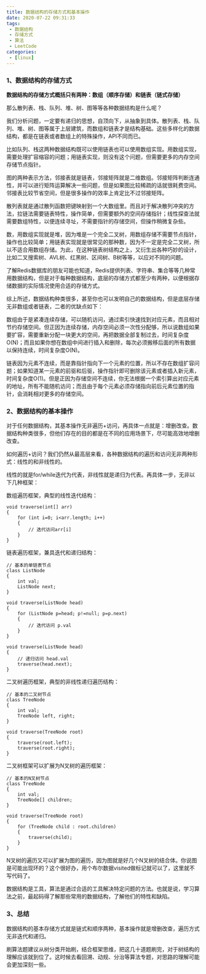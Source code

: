 ```yaml
---
title: 数据结构的存储方式和基本操作
date: 2020-07-22 09:31:33
tags:
 - 数据结构
 - 存储方式
 - 算法
 - LeetCode
categories:
 - [linux]
---
```


### 1、数据结构的存储方式
**数据结构的存储方式概括只有两种：数组（顺序存储）和链表（链式存储）**

那么散列表、栈、队列、堆、树、图等等各种数据结构是什么呢？

我们分析问题，一定要有递归的思想，自顶向下，从抽象到具体。散列表、栈、队列、堆、树、图等属于上层建筑，而数组和链表才是结构基础。这些多样化的数据结构，都是在链表或者数组上的特殊操作，API不同而已。

比如队列、栈这两种数据结构既可以使用链表也可以使用数组实现。用数组实现，需要处理扩容缩容的问题；用链表实现，则没有这个问题，但需要更多的内存空间存储节点指针。

图的两种表示方法，邻接表就是链表，邻接矩阵就是二维数组。邻接矩阵判断连通性，并可以进行矩阵运算解决一些问题，但是如果图比较稀疏的话就很耗费空间。邻接表比较节省空间，但是很多操作的效率上肯定比不过邻接矩阵。

散列表就是通过散列函数把键映射到一个大数组里。而且对于解决散列冲突的方法，拉链法需要链表特性，操作简单，但需要额外的空间存储指针；线性探查法就需要数组特性，以便连续寻址，不需要指针的存储空间，但操作稍微复杂些。

数，用数组实现就是堆，因为堆是一个完全二叉树，用数组存储不需要节点指针，操作也比较简单；用链表实现就是很常见的那种数，因为不一定是完全二叉树，所以不适合用数组存储。为此，在这种链表树结构之上，又衍生出各种巧妙的设计，比如二叉搜索树、AVL树、红黑树、区间树、B树等等，以应对不同的问题。

了解Redis数据库的朋友可能也知道，Redis提供列表、字符串、集合等等几种常用数据结构，但是对于每种数据结构，底层的存储方式都至少有两种，以便根据存储数据的实际情况使用合适的存储方式。

综上所述，数据结构种类很多，甚至你也可以发明自己的数据结构，但是底层存储无非数组或者链表，二者的优缺点如下：

数组由于是紧凑连续存储，可以随机访问，通过索引快速找到对应元素，而且相对节约存储空间。但正因为连续存储，内存空间必须一次性分配够，所以说数组如果要扩容，需要重新分配一块更大的空间，再把数据全部复制过去，时间复杂度O(N)；而且如果你想在数组中间进行插入和删除，每次必须搬移后面的所有数据以保持连续，时间复杂度O(N)。

链表因为元素不连续，而是靠指针指向下一个元素的位置，所以不存在数组扩容问题；如果知道某一元素的前驱和后驱，操作指针即可删除该元素或者插入新元素，时间复杂度O(1)。但是正因为存储空间不连续，你无法根据一个索引算出对应元素的地址，所有不能随机访问；而且由于每个元素必须存储指向前后元素位置的指针，会消耗相对更多的存储空间。


### 2、数据结构的基本操作
对于任何数据结构，其基本操作无非遍历+访问，再具体一点就是：增删改查。数据结构种类很多，但他们存在的目的都是在不同的应用场景下，尽可能高效地增删改查。

如何遍历+访问？我们仍然从最高层来看，各种数据结构的遍历和访问无非两种形式：线性的和非线性的。

线性的就是for/while迭代为代表，非线性就是递归为代表。再具体一步，无非以下几种框架：

数组遍历框架，典型的线性迭代结构：

```
void traverse(int[] arr)
{
    for (int i=0; i<arr.length; i++)
    {
        // 迭代访问arr[i]
    }
}
```

链表遍历框架，兼具迭代和递归结构：

```
// 基本的单链表节点
class ListNode
{
    int val;
    ListNode next;
}

void traverse(ListNode head)
{
    for (ListNode p=head; p!=null; p=p.next)
    {
        // 迭代访问 p.val
    }
}

void traverse(ListNode head)
{
    // 递归访问 head.val
    traverse(head.next);
}
```

二叉树遍历框架，典型的非线性递归遍历结构：

```
// 基本的二叉树节点
class TreeNode
{
    int val;
    TreeNode left, right;
}

void traverse(TreeNode root)
{
    traverse(root.left);
    traverse(root.right);
}
```

二叉树框架可以扩展为N叉树的遍历框架：

```
// 基本的N叉树节点
class TreeNode
{
    int val;
    TreeNode[] children;
}

void traverse(TreeNode root)
{
    for (TreeNode child : root.children)
    {
        traverse(child);
    }
}
```

N叉树的遍历又可以扩展为图的遍历，因为图就是好几个N叉树的结合体。你说图是可能出现环的？这个很好办，用个布尔数据visited做标记就可以了，这里就不写代码了。

数据结构是工具，算法是通过合适的工具解决特定问题的方法。也就是说，学习算法之前，最起码得了解那些常用的数据结构，了解他们的特性和缺陷。

### 3、总结
数据结构的基本存储方式就是链式和顺序两种，基本操作就是增删改查，遍历方式无非迭代和递归。

刷算法题建议从树分类开始刷，结合框架思维，把这几十道题刷完，对于树结构的理解应该就到位了。这时候去看回溯、动规、分治等算法专题，对思路的理解可能会更加深刻一些。